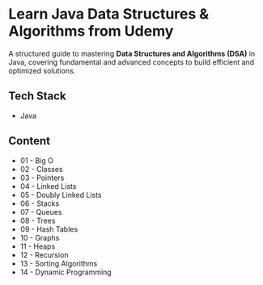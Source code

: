 # Learn Java Data Structures & Algorithms from Udemy

A structured guide to mastering **Data Structures and Algorithms (DSA)** in Java, covering fundamental and advanced concepts to build efficient and optimized solutions.

## Tech Stack

- Java

## Content

- 01 - Big O
- 02 - Classes
- 03 - Pointers
- 04 - Linked Lists
- 05 - Doubly Linked Lists
- 06 - Stacks
- 07 - Queues
- 08 - Trees
- 09 - Hash Tables
- 10 - Graphs
- 11 - Heaps
- 12 - Recursion
- 13 - Sorting Algorithms
- 14 - Dynamic Programming
